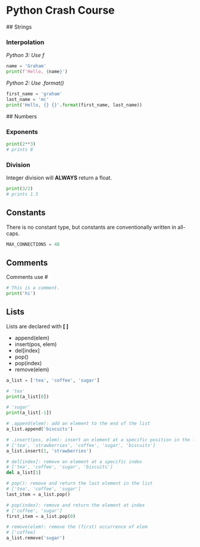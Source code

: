 # Python Crash Course

## Strings

### Interpolation

_Python 3: Use f_

```python
name = 'Graham'
print(f'Hello, {name}')
```

_Python 2: Use .format()_

```python
first_name = 'graham'
last_name = 'mc'
print('Hello, {} {}'.format(first_name, last_name))
```

## Numbers

### Exponents

```python
print(2**3)
# prints 8
```

### Division

Integer division will __ALWAYS__ return a float.

```python
print(3/2)
# prints 1.5

```

## Constants

There is no constant type, but constants are conventionally written in all-caps.

```python
MAX_CONNECTIONS = 48
```

## Comments

Comments use #

```python
# This is a comment.
print('hi')
```

## Lists

Lists are declared with __[ ]__

* append(elem)
* insert(pos, elem)
* del[index]
* pop()
* pop(index)
* remove(elem)

```python
a_list = ['tea', 'coffee', 'sugar']

# 'tea'
print(a_list[0])

# 'sugar'
print(a_list[-1])

# .append(elem): add an element to the end of the list
a_list.append('biscuits')

# .insert(pos, elem): insert an element at a specific position in the list
# ['tea', 'strawberries', 'coffee', 'sugar', 'biscuits']
a_list.insert(1, 'strawberries')

# del[index]: remove an element at a specific index
# ['tea', 'coffee', 'sugar', 'biscuits']
del a_list[1]

# pop(): remove and return the last element in the list
# ['tea', 'coffee', 'sugar']
last_item = a_list.pop()

# pop(index): remove and return the element at index
# ['coffee', 'sugar']
first_item = a_list.pop(0)

# remove(elem): remove the (first) occurrence of elem
# ['coffee]
a_list.remove('sugar')
```
